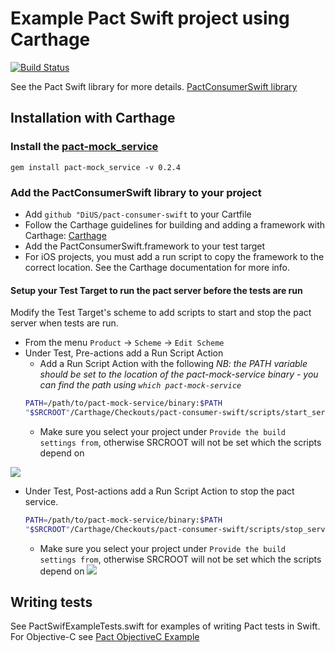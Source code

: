 # Example Pact Swift project using Carthage
[![Build Status](https://travis-ci.org/andrewspinks/PactSwiftExample.svg?branch=master)](https://travis-ci.org/andrewspinks/PactSwiftExample)

See the Pact Swift library for more details. [PactConsumerSwift library][pact-consumer-swift]

## Installation with Carthage

### Install the [pact-mock_service](https://github.com/bethesque/pact-mock_service)
  `gem install pact-mock_service -v 0.2.4`

### Add the PactConsumerSwift library to your project
- Add `github "DiUS/pact-consumer-swift` to your Cartfile
- Follow the Carthage guidelines for building and adding a framework with Carthage: [Carthage](https://github.com/Carthage/Carthage)
- Add the PactConsumerSwift.framework to your test target
- For iOS projects, you must add a run script to copy the framework to the correct location. See the Carthage documentation for more info.

#### Setup your Test Target to run the pact server before the tests are run
  Modify the Test Target's scheme to add scripts to start and stop the pact server when tests are run.
  * From the menu `Product` -> `Scheme` -> `Edit Scheme`
  * Under Test, Pre-actions add a Run Script Action
    - Add a Run Script Action with the following _NB: the PATH variable should be set to the location of the pact-mock-service binary - you can find the path using `which pact-mock-service`_
    ```bash
    PATH=/path/to/pact-mock-service/binary:$PATH
    "$SRCROOT"/Carthage/Checkouts/pact-consumer-swift/scripts/start_server.sh
    ```
    - Make sure you select your project under `Provide the build settings from`, otherwise SRCROOT will not be set which the scripts depend on

  ![](http://i.imgur.com/o4tXzGK.png)
  * Under Test, Post-actions add a Run Script Action to stop the pact service.
    ```bash
    PATH=/path/to/pact-mock-service/binary:$PATH
    "$SRCROOT"/Carthage/Checkouts/pact-consumer-swift/scripts/stop_server.sh
    ```
    - Make sure you select your project under `Provide the build settings from`, otherwise SRCROOT will not be set which the scripts depend on
  ![](http://i.imgur.com/QjsEeF9.png)

## Writing tests
See PactSwifExampleTests.swift for examples of writing Pact tests in Swift. For Objective-C see [Pact ObjectiveC Example](https://github.com/andrewspinks/PactObjectiveCExample)

[pact-consumer-swift]: https://github.com/DiUS/pact-consumer-swift